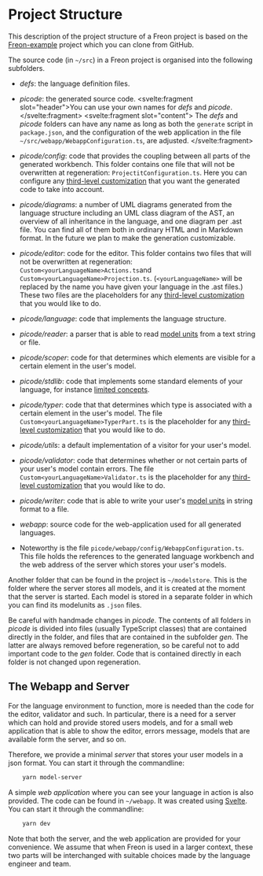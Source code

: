 <script>
    import Note from "$lib/notes/Note.svelte";
</script>

# Project Structure

This description of the project structure of a Freon project is based on
the <a href="https://github.com/freon4dsl/Freon-example.git" target="_blank">Freon-example</a> project which
you can clone from GitHub.

The source code (in `~/src`) in a Freon project is organised into the following subfolders.

- _defs_: the language definition files.
- _picode_: the generated source code.
  <Note>
  <svelte:fragment slot="header">You can use your own names for <i>defs</i> and <i>picode</i>.</svelte:fragment>
  <svelte:fragment slot="content">
  The <i>defs</i> and <i>picode</i>
  folders can have any name as long as both the <code>generate</code> script in <code>package.json</code>, and the configuration of
  the web application in the file <code>~/src/webapp/WebappConfiguration.ts</code>, are adjusted.
  </svelte:fragment></Note>

- _picode/config_: code that provides the coupling between all parts of the generated workbench.
  This folder contains one file that will not be overwritten at regeneration: `ProjectitConfiguration.ts`.
  Here you can configure any [third-level customization](/Developing_a_Language/API_Level) that you want the
  generated code to take into account.
- _picode/diagrams_: a number of UML diagrams generated from the language structure including an UML
  class diagram of the AST, an overview of all inheritance in the language, and one diagram per .ast file.
  You can find all of them both in
  ordinary HTML and in Markdown format. In the future we plan to make the generation customizable.
- _picode/editor_: code for the editor. This folder contains two files that will not be overwritten
  at regeneration: `Custom<yourLanguageName>Actions.ts`and `Custom<yourLanguageName>Projection.ts`.
  (`<yourLanguageName>` will be replaced by the name you have given your language in the .ast files.)
  These two files are the placeholders for any [third-level customization](/Developing_a_Language/API_Level) that you
  would like to do.
- _picode/language_: code that implements the language structure.
- _picode/reader_: a parser that is able to read [model units](/Intro/Models_and_Model_Units)
  from a text string or file.
- _picode/scoper_: code for that determines which elements are visible for a certain element in the user's model.
- _picode/stdlib_: code that implements some standard elements of your language, for instance
  [limited concepts](/Developing_a_Language/Default_Level).
- _picode/typer_: code that that determines which type is associated with a certain element in the
  user's model. The file `Custom<yourLanguageName>TyperPart.ts` is the placeholder for any [third-level customization](/Developing_a_Language/API_Level) that you
  would like to do.
- _picode/utils_: a default implementation of a visitor for your user's model.
- _picode/validator_: code that determines whether or not certain parts of your user's model contain
  errors. The file `Custom<yourLanguageName>Validator.ts` is the placeholder for any [third-level customization](/Developing_a_Language/API_Level) that you
  would like to do.
- _picode/writer_: code that is able to write your user's [model units](/Intro/Models_and_Model_Units)
  in string format to a file.

- _webapp_: source code for the web-application used for all generated languages.
- Noteworthy is the file `picode/webapp/config/WebappConfiguration.ts`. This file holds the references to the generated language
  workbench and the web address of the server which stores your user's models.

Another folder that can be found in the project is `~/modelstore`. This is the folder where
the server stores all models, and it is created at the moment that the server is started.
Each model is stored in a separate folder in which you can find its
modelunits as `.json` files.

<Note>
<svelte:fragment slot="header">Be careful with handmade changes in <i>picode</i>.</svelte:fragment>
<svelte:fragment slot="content">
The contents of all folders in <i>picode</i> is divided into files (usually TypeScript classes) 
that are contained directly in the folder, and files
that are contained in the subfolder <i>gen</i>. The latter are always removed before regeneration, so be careful
not to add important code to the <i>gen</i> folder.
Code that is contained directly in each folder is not changed upon regeneration.
</svelte:fragment>
</Note>

## The Webapp and Server

For the language environment to function, more is needed than the code for the editor, validator and such.
In particular,
there is a need for a server which can hold and provide stored users models, and for a small web application that
is able to show the editor, errors message, models that are available form the server, and so on.

Therefore, we provide a minimal _server_ that stores your user models in a json format.
You can start it through the commandline:

```bash
    yarn model-server
```

A simple _web application_ where you can see your language in action is also provided.
The code can be found in `~/webapp`. It was created
using <a href="https://svelte.dev/" target="_blank">Svelte</a>.
You can start it through the commandline:

```bash
    yarn dev
```

Note that both the server, and the web application are provided for your convenience. We assume
that when Freon is used in a larger context, these two parts will be interchanged with
suitable choices made by the language engineer and team.
